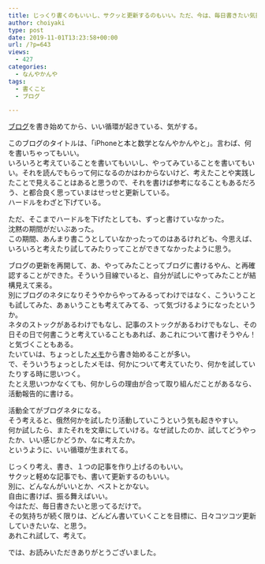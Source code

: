 ```yaml
---
title: じっくり書くのもいいし、サクッと更新するのもいい。ただ、今は、毎日書きたい気持ちなだけで。
author: choiyaki
type: post
date: 2019-11-01T13:23:58+00:00
url: /?p=643
views:
  - 427
categories:
  - なんやかんや
tags: 
  - 書くこと
  - ブログ

---
```

[ブログ][1]を書き始めてから、いい循環が起きている、気がする。

このブログのタイトルは、「iPhoneと本と数学となんやかんやと」。言わば、何を書いちゃってもいい。  
いろいろと考えていることを書いてもいいし、やってみていることを書いてもいい。それを読んでもらって何になるのかはわからないけど、考えたことや実践したことで見えることはあると思うので、それを書けば参考になることもあるだろう、と都合良く思っていまはせっせと更新している。  
ハードルをわざと下げている。

ただ、そこまでハードルを下げたとしても、ずっと書けていなかった。  
沈黙の期間がだいぶあった。  
この期間、あんまり書こうとしていなかったってのはあるけれども、今思えば、いろいろと考えたり試してみたりってことができてなかったように思う。

ブログの更新を再開して、あ、やってみたことってブログに書けるやん、と再確認することができた。そういう目線でいると、自分が試しにやってみたことが結構見えて来る。  
別にブログのネタになりそうやからやってみるってわけではなく、こういうことも試してみた、あぁいうことも考えてみてる、って気づけるようになったというか。  
ネタのストックがあるわけでもなし、記事のストックがあるわけでもなし、その日その日で何書こうと考えていることもあれば、あこれについて書けそうやん！と気づくこともある。  
たいていは、ちょっとした[メモ][2]から書き始めることが多い。  
で、そういうちょっとしたメモは、何かについて考えていたり、何かを試していたりする時に思いつく。  
たとえ思いつかなくても、何かしらの理由が合って取り組んだことがあるなら、活動報告的に書ける。

活動全てがブログネタになる。  
そう考えると、俄然何かを試したり活動していこうという気も起きやすい。  
何か試したら、またそれを文章にしていける。なぜ試したのか、試してどうやったか、いい感じかどうか、なに考えたか。  
というように、いい循環が生まれてる。

じっくり考え、書き、１つの記事を作り上げるのもいい。  
サクッと軽めな記事でも、書いて更新するのもいい。  
別に、どんなんがいいとか、ベストとかない。  
自由に書けば、振る舞えばいい。  
今はただ、毎日書きたいと思ってるだけで。  
その気持ちが続く限りは、どんどん書いていくことを目標に、日々コツコツ更新していきたいな、と思う。  
あれこれ試して、考えて。

では、お読みいただきありがとうございました。

 [1]: https://scrapbox.io/choiyaki-hondana/%E3%83%96%E3%83%AD%E3%82%B0
 [2]: https://scrapbox.io/choiyaki-hondana/%E3%83%A1%E3%83%A2